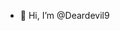- 👋 Hi, I’m @Deardevil9
  

<!---
Deardevil9/Deardevil9 is a ✨ special ✨ repository because its `README.md` (this file) appears on your GitHub profile.
You can click the Preview link to take a look at your changes.
--->
